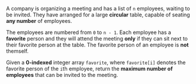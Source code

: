 A company is organizing a meeting and has a list of `n` employees, waiting to be invited. They have arranged for a large **circular** table, capable of seating **any number** of employees.

The employees are numbered from `0` to `n - 1`. Each employee has a **favorite** person and they will attend the meeting **only** if they can sit next to their favorite person at the table. The favorite person of an employee is **not** themself.

Given a **0-indexed** integer array `favorite`, where `favorite[i]` denotes the favorite person of the `i`th employee, return the **maximum number of employees** that can be invited to the meeting.